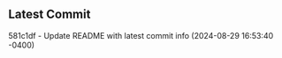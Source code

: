 
## Latest Commit
581c1df - Update README with latest commit info (2024-08-29 16:53:40 -0400) <Yunxi-Zhou>
